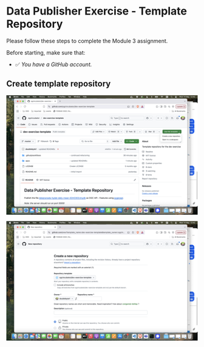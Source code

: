 # Data Publisher Exercise - Template Repository

Please follow these steps to complete the Module 3 assignment.

Before starting, make sure that:

- ✅ *You have a GitHub account.*

## Create template repository

![Create repo on GitHub - step 1](./img/github1.png)

![Create repo on GitHub - step 2](./img/github2.png)